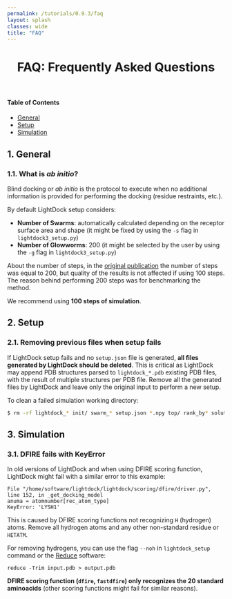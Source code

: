 ```yaml
---
permalink: /tutorials/0.9.3/faq
layout: splash
classes: wide
title: "FAQ"
---
```


<center><h1 style="margin-top:40px">FAQ: Frequently Asked Questions</h1></center><br>

#### Table of Contents

- [General](#1-general)
- [Setup](#2-setup)
- [Simulation](#3-simulation)


## 1. General

### 1.1. What is *ab initio*?
Blind docking or *ab initio* is the protocol to execute when no additional information is provided for performing the docking (residue restraints, etc.).

By default LightDock setup considers:

* **Number of Swarms**: automatically calculated depending on the receptor surface area and shape (it might be fixed by using the `-s` flag in `lightdock3_setup.py`)
* **Number of Glowworms**: 200 (it might be selected by the user by using the `-g` flag in `lightdock3_setup.py`)

About the number of steps, in the [original publication](https://academic.oup.com/bioinformatics/article/34/1/49/4103399) the number of steps was equal to 200, but quality of the results is not affected if using 100 steps. The reason behind performing 200 steps was for benchmarking the method.

We recommend using **100 steps of simulation**.


## 2. Setup

### 2.1. Removing previous files when setup fails
If LightDock setup fails and no `setup.json` file is generated, **all files generated by LightDock should be deleted**. This is critical as LightDock may append PDB structures parsed to `lightdock_*.pdb` existing PDB files, with the result of multiple structures per PDB file. Remove all the generated files by LightDock and leave only the original input to perform a new setup.

To clean a failed simulation working directory:

```bash
$ rm -rf lightdock_* init/ swarm_* setup.json *.npy top/ rank_by* solutions.list
```

## 3. Simulation

### 3.1. DFIRE fails with KeyError

In old versions of LightDock and when using DFIRE scoring function, LightDock might fail with a similar error to this example:

```
File "/home/software/lightdock/lightdock/scoring/dfire/driver.py", line 152, in _get_docking_model
anuma = atomnumber[rec_atom_type]
KeyError: 'LYSH1'
```

This is caused by DFIRE scoring functions not recognizing `H` (hydrogen) atoms. Remove all hydrogen atoms and any other non-standard residue or `HETATM`.

For removing hydrogens, you can use the flag `--noh` in `lightdock_setup` command or the [Reduce](https://github.com/rlabduke/reduce) software:

```
reduce -Trim input.pdb > output.pdb
```

**DFIRE scoring function (`dfire`, `fastdfire`) only recognizes the 20 standard aminoacids** (other scoring functions might fail for similar reasons).

